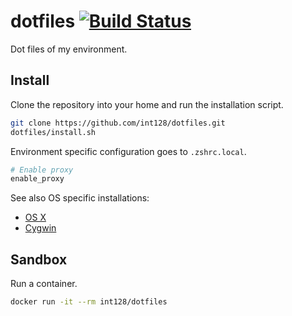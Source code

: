 dotfiles [![Build Status](https://travis-ci.org/int128/dotfiles.svg?branch=master)](https://travis-ci.org/int128/dotfiles)
========

Dot files of my environment.

Install
-------

Clone the repository into your home and run the installation script.

```zsh
git clone https://github.com/int128/dotfiles.git
dotfiles/install.sh
```

Environment specific configuration goes to `.zshrc.local`.

```zsh
# Enable proxy
enable_proxy
```

See also OS specific installations:

* [OS X](osx)
* [Cygwin](cygwin)

Sandbox
-------

Run a container.

```zsh
docker run -it --rm int128/dotfiles
```

